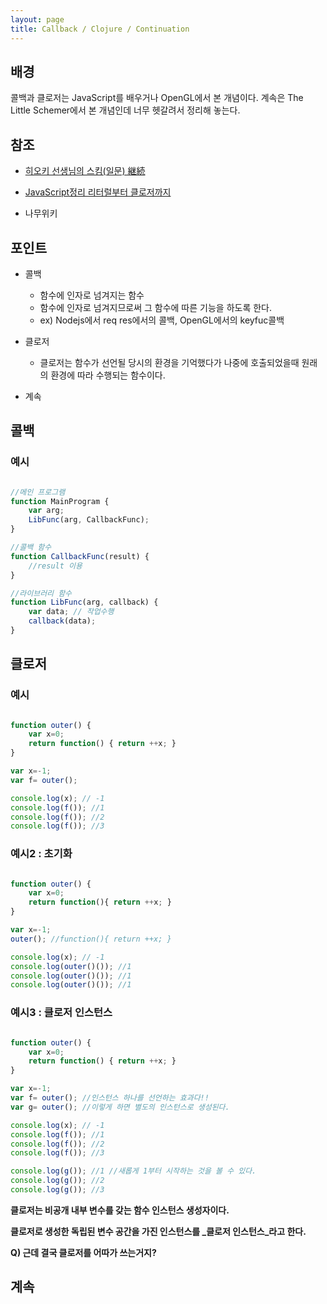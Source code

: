 ```yaml
---
layout: page
title: Callback / Clojure / Continuation
---
```


## 배경

콜백과 클로저는 JavaScript를 배우거나 OpenGL에서 본 개념이다.
계속은 The Little Schemer에서 본 개념인데 너무 헷갈려서 정리해 놓는다.

## 참조

- [히오키 선생님의 스킴(일문) 継続](http://www.stdio.h.kyoto-u.ac.jp/~hioki/prog_is_I/SchemeNotes/continuation.html)

- [JavaScript정리 리터럴부터 클로저까지](http://programmingsummaries.tistory.com/92)

- 나무위키

## 포인트
- 콜백 
  - 함수에 인자로 넘겨지는 함수 
  - 함수에 인자로 넘겨지므로써 그 함수에 따른 기능을 하도록 한다.
  - ex) Nodejs에서 req res에서의 콜백, OpenGL에서의 keyfuc콜백
  
- 클로저
  - 클로저는 함수가 선언될 당시의 환경을 기억했다가 나중에 호출되었을때 원래의 환경에 따라 수행되는 함수이다.
  
- 계속

## 콜백

### 예시

```javascript

//메인 프로그램
function MainProgram {
	var arg;
	LibFunc(arg, CallbackFunc);
}

//콜백 함수
function CallbackFunc(result) {
	//result 이용
}

//라이브러리 함수
function LibFunc(arg, callback) {
	var data; // 작업수행 
	callback(data);
}

```

## 클로저

### 예시

```javascript

function outer() {
	var x=0;
	return function() { return ++x; }
}

var x=-1;
var f= outer();

console.log(x); // -1
console.log(f()); //1
console.log(f()); //2
console.log(f()); //3

```

### 예시2 : 초기화

```javascript

function outer() {
	var x=0;
	return function(){ return ++x; }
}

var x=-1;
outer(); //function(){ return ++x; }

console.log(x); // -1
console.log(outer()()); //1
console.log(outer()()); //1
console.log(outer()()); //1

```

### 예시3 : 클로저 인스턴스

```javascript

function outer() {
	var x=0;
	return function() { return ++x; }
}

var x=-1;
var f= outer(); //인스턴스 하나를 선언하는 효과다!!
var g= outer(); //이렇게 하면 별도의 인스턴스로 생성된다.

console.log(x); // -1
console.log(f()); //1
console.log(f()); //2
console.log(f()); //3

console.log(g()); //1 //새롭게 1부터 시작하는 것을 볼 수 있다.
console.log(g()); //2
console.log(g()); //3

```

**클로저는 비공개 내부 변수를 갖는 함수 인스턴스 생성자이다.**

**클로저로 생성한 독립된 변수 공간을 가진 인스턴스를 _클로저 인스턴스_라고 한다.**

**Q) 근데 결국 클로저를 어따가 쓰는거지?**

## 계속

